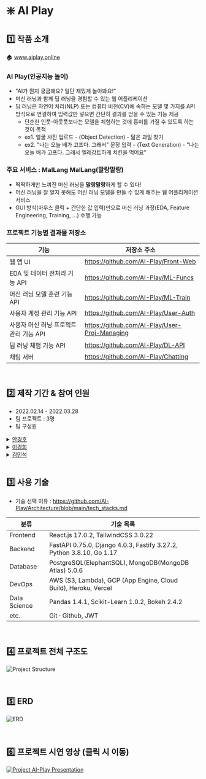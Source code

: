# ❇️ AI Play

## 1️⃣ 작품 소개
<!-- ![Architecture Overview](https://user-images.githubusercontent.com/73585246/152648288-f4d44660-86f2-4e24-8b6d-76ea7c31d76f.png) -->
🏠 www.aiplay.online

### AI Play(인공지능 놀이)

- "AI가 뭔지 궁금해요? 일단 재밌게 놀아봐요!"
- 머신 러닝과 함께 딥 러닝을 경험할 수 있는 웹 어플리케이션
- 딥 러닝은 자연어 처리(NLP) 또는 컴퓨터 비전(CV)에 속하는 모델 몇 가지를 API 방식으로 연결하여 입력값만 넣으면 간단히 결과를 얻을 수 있는 기능 제공
  - 단순한 인풋-아웃풋보다는 모델을 체험하는 것에 흥미를 가질 수 있도록 하는 것이 목적
  - ex1. 얼굴 사진 업로드 - (Object Detection) - 닮은 과일 찾기
  - ex2. "나는 오늘 배가 고프다. 그래서" 문장 입력 - (Text Generation) - "나는 오늘 배가 고프다. 그래서 엘레강트하게 치킨을 먹어요"

### 주요 서비스 : MalLang MalLang(말랑말랑)

- 딱딱하게만 느껴진 머신 러닝을 **말랑말랑**하게 할 수 있다!
- 머신 러닝을 잘 알지 못해도 머신 러닝 모델을 만들 수 있게 해주는 웹 어플리케이션 서비스
- GUI 방식(마우스 클릭 + 간단한 값 입력)만으로 머신 러닝 과정(EDA, Feature Engineering, Training, ...) 수행 가능

### 프로젝트 기능별 결과물 저장소
| 기능 | 저장소 주소 |
| --- | --- |
| 웹 앱 UI | https://github.com/AI-Play/Front-Web |
| EDA 및 데이터 전처리 기능 API | https://github.com/AI-Play/ML-Funcs |
| 머신 러닝 모델 훈련 기능 API | https://github.com/AI-Play/ML-Train |
| 사용자 계정 관리 기능 API | https://github.com/AI-Play/User-Auth |
| 사용자 머신 러닝 프로젝트 관리 기능 API | https://github.com/AI-Play/User-Proj-Managing |
| 딥 러닝 체험 기능 API | https://github.com/AI-Play/DL-API |
| 채팅 서버 | https://github.com/AI-Play/Chatting |

<br/>

## 2️⃣ 제작 기간 & 참여 인원
- 2022.02.14 - 2022.03.28
- 팀 프로젝트 : 3명
- 팀 구성원
<details>
  <summary><a href="https://github.com/seahahn">안경호</a></summary>
  
  - 팀장, 기획 & 개발 총괄
    - 프로젝트 아이디어 제안 및 기획, 설계
    - 프로젝트에 사용할 기술 선택
    - Github Issues와 Project Kanban Board를 이용한 팀의 일정 및 할 일 관리 주도
    - 팀 구성원이 올린 Github Pull Request의 Code Review 수행
    - 프로젝트 내용 문서화
  - 프론트앤드(웹 앱 UI 및 기능) 전체 개발
  - 백앤드 개발
    - 사용자 계정 관련 API(회원가입, 로그인 등) 서버 구현 및 리팩토링
    - 사용자의 머신 러닝 프로젝트 관리 API 서버 구현 및 배포
    - 딥 러닝 체험용 모델 API 서버 구현 및 배포
</details>
<details>
  <summary><a href="https://github.com/KayyoungHL">이경희</a></summary>
  
  - 머신 러닝 기능 관련 API 개발 담당
  - 머신 러닝 API 서버(ML-Funcs, ML-Train) 전체 구현
  - 채팅 서버 구현
</details>
<details>
  <summary><a href="https://github.com/Library-of-jade">김민석</a></summary>

  - 데이터 시각화 기능 구현
  - 사용자 계정 관련 API(회원가입, 로그인 등) 서버 구현
  - 머신 러닝 및 사용자 계정 관련 API 서버 배포
  - 데이터베이스 모델 설계 및 구현
</details>

<br/>

## 3️⃣ 사용 기술

- 기술 선택 이유 : https://github.com/AI-Play/Architecture/blob/main/tech_stacks.md

| 분류 | 기술 목록 |
| --- | --- |
| Frontend | React.js 17.0.2, TailwindCSS 3.0.22 |
| Backend | FastAPI 0.75.0, Django 4.0.3, Fastify 3.27.2, Python 3.8.10, Go 1.17 |
| Database | PostgreSQL(ElephantSQL), MongoDB(MongoDB Atlas) 5.0.6 |
| DevOps | AWS (S3, Lambda), GCP (App Engine, Cloud Build), Heroku, Vercel |
| Data Science | Pandas 1.4.1, Scikit-Learn 1.0.2, Bokeh 2.4.2 |
| etc. | Git · Github, JWT |

<br/>

## 4️⃣ 프로젝트 전체 구조도

![Project Structure](https://user-images.githubusercontent.com/73585246/162391560-59af981e-2634-40ad-aab8-fd4141c46401.png)

<br/>

## 5️⃣ ERD

![ERD](https://user-images.githubusercontent.com/73585246/162384496-4ea3963b-e87d-4fed-9468-33c2afca07ad.png)

<br/>

## 6️⃣ 프로젝트 시연 영상 (클릭 시 이동)
[![Project AI-Play Presentation](https://user-images.githubusercontent.com/73585246/162387097-fadcab28-3555-4a27-9dc1-3964d140105c.png)](https://youtu.be/eAUlGmGqqqc)
